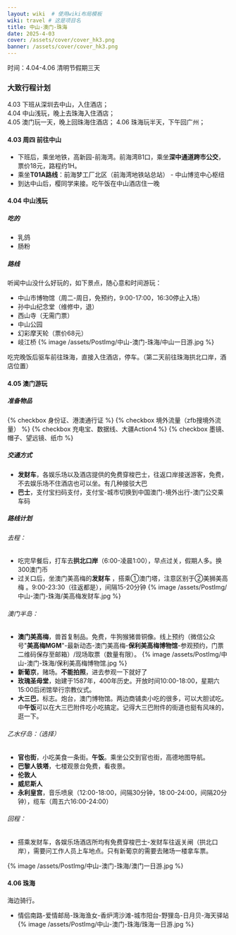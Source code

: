 ```yaml
---
layout: wiki  # 使用wiki布局模板
wiki: travel # 这是项目名
title: 中山-澳门-珠海
date: 2025-4-03
cover: /assets/cover/cover_hk3.png
banner: /assets/cover/cover_hk3.png
---
```


时间：4.04-4.06
清明节假期三天
### 大致行程计划  
4.03 下班从深圳去中山，入住酒店；  
4.04 中山浅玩，晚上去珠海入住酒店；  
4.05 澳门玩一天，晚上回珠海住酒店；
4.06 珠海玩半天，下午回广州；

#### 4.03 周四 前往中山
- 下班后，乘坐地铁，高新园-前海湾。前海湾B1口，乘坐**深中通道跨市公交**，票价18元，路程约1H。  
- 乘坐**T01A路线**：前海梦工厂北区（前海湾地铁站总站） - 中山博览中心枢纽
- 到达中山后，樱同学来接。吃午饭在中山酒店住一晚

#### 4.04 中山浅玩
##### 吃的
- 乳鸽
- 肠粉  
##### 路线
听闻中山没什么好玩的，如下景点，随心意和时间游玩：
- 中山市博物馆（周二-周日，免预约，9:00-17:00，16:30停止入场）
- 孙中山纪念堂（维修中，退）
- 西山寺（无需门票）
- 中山公园
- 幻彩摩天轮（票价68元）
- 岐江桥
{% image /assets/PostImg/中山-澳门-珠海/中山一日游.jpg %}

吃完晚饭后驱车前往珠海，直接入住酒店，停车。（第二天前往珠海拱北口岸，酒店位置）

#### 4.05 澳门游玩
##### 准备物品
{% checkbox 身份证、港澳通行证 %}
{% checkbox 境外流量（zfb搜境外流量） %}
{% checkbox 充电宝、数据线、大疆Action4 %}
{% checkbox 墨镜、帽子、望远镜、纸巾 %}

##### 交通方式
- **发财车**，各娱乐场以及酒店提供的免费穿梭巴士，往返口岸接送游客，免费，不去娱乐场不住酒店也可以坐。有几种接驳大巴
- **巴士**，支付宝扫码支付，支付宝-城市切换到中国澳门-境外出行-澳门公交乘车码

##### 路线计划
###### 去程：
- 吃完早餐后，打车去**拱北口岸**（6:00-凌晨1:00），早点过关，假期人多。换300澳门币
- 过关口后，坐澳门美高梅的**发财车** ，搭乘①澳门塔，注意区别于②美狮美高梅 。9:00-23:30（往返都是），间隔15-20分钟
{% image /assets/PostImg/中山-澳门-珠海/美高梅发财车.jpg %}

###### 澳门半岛：
- **澳门美高梅**，兽首复制品。免费，牛狗猴猪兽铜像。线上预约（微信公众号"**美高梅MGM**"-最新动态-澳门美高梅-**保利美高梅博物馆**-参观预约，门票二维码保存至邮箱）/现场取票（数量有限）。
{% image /assets/PostImg/中山-澳门-珠海/保利美高梅博物馆.jpg %}
- **新葡京**，赌场。**不能拍照**，进去参观一下就好了
- **玫瑰圣母堂**，始建于1587年，400年历史。开放时间10:00-18:00，星期六15:00后闭馆举行宗教仪式。
- **大三巴**，标志。炮台，澳门博物馆。两边商铺卖小吃的很多，可以大胆试吃。中**午饭**可以在大三巴附件吃小吃搞定。记得大三巴附件的街道也挺有风味的，逛一下。

###### 乙水仔岛：（选择）
- **官也街**，小吃美食一条街。**午饭**。乘坐公交到官也街，高德地图导航。
- **巴黎人铁塔**，七楼观景台免费，看夜景。
- **伦敦人**
- **威尼斯人**
- **永利皇宫**，音乐喷泉（12:00-18:00，间隔30分钟，18:00-24:00，间隔20分钟），缆车（周五六16:00-24:00）

###### 回程：
- 搭乘发财车，各娱乐场酒店所均有免费穿梭巴士-发财车往返关闸（拱北口岸），需要问工作人员上车地点。只有新葡京的需要去赌场一楼拿车票。

{% image /assets/PostImg/中山-澳门-珠海/澳门一日游.jpg %}

#### 4.06 珠海
海边骑行。
- 情侣南路-爱情邮局-珠海渔女-香炉湾沙滩-城市阳台-野狸岛-日月贝-海天驿站
{% image /assets/PostImg/中山-澳门-珠海/珠海一日游.jpg %}





